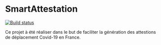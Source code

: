 # SmartAttestation
[![Build status](https://dev.azure.com/hadrametsylla0157/SmartAttestation/_apis/build/status/SmartAttestation-ASP.NET-CI)](https://dev.azure.com/hadrametsylla0157/SmartAttestation/_build/latest?definitionId=1)

Ce projet à été réaliser dans le but de faciliter la génération des attestions de déplacement Covid-19 en France. 
